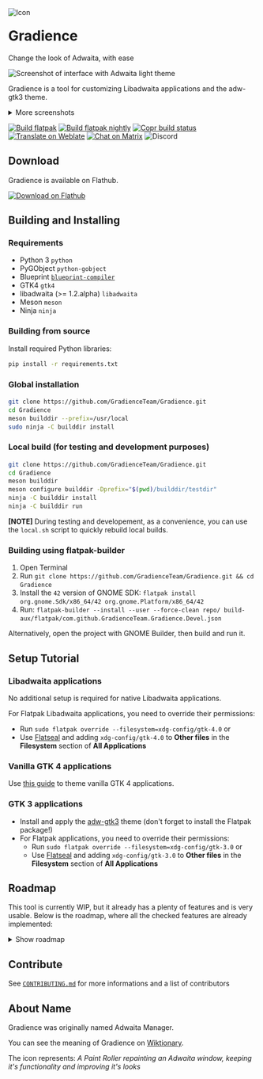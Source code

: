 <img align="left" alt="Icon" src="https://github.com/GradienceTeam/Gradience/blob/main/data/icons/hicolor/scalable/apps/com.github.GradienceTeam.Gradience.svg">

# Gradience

Change the look of Adwaita, with ease

![Screenshot of interface with Adwaita light theme](https://github.com/GradienceTeam/Design/blob/main/Screenshots/main_screenshot.png)

Gradience is a tool for customizing Libadwaita applications and the adw-gtk3 theme.

<details>
  <summary>More screenshots</summary>
  
  ![Screenshot of interface of Monet Tab](https://github.com/GradienceTeam/Design/blob/main/Screenshots/monet_purple.png)
  
  ![Screenshot of proof that this actually works](https://github.com/GradienceTeam/Design/blob/main/Screenshots/proof_of_work_screenshot.png)
</details>

[![Build flatpak](https://github.com/GradienceTeam/Gradience/actions/workflows/flatpak.yml/badge.svg)](https://github.com/GradienceTeam/Gradience/actions/workflows/flatpak.yml)
[![Build flatpak nightly](https://github.com/GradienceTeam/Gradience/actions/workflows/flatpak-nightly.yml/badge.svg)](https://github.com/GradienceTeam/Gradience/actions/workflows/flatpak-nightly.yml)
[![Copr build status](https://img.shields.io/badge/dynamic/json?color=blue&label=copr&query=builds.latest.state&url=https%3A%2F%2Fcopr.fedorainfracloud.org%2Fapi_3%2Fpackage%3Fownername%3Dlyessaadi%26projectname%3Dgradience%26packagename%3Dgradience%26with_latest_build%3DTrue)](https://copr.fedorainfracloud.org/coprs/lyessaadi/gradience/package/gradience/)
[![Translate on Weblate](https://hosted.weblate.org/widgets/GradienceTeam/-/svg-badge.svg)](https://hosted.weblate.org/engage/GradienceTeam)
[![Chat on Matrix](https://matrix.to/img/matrix-badge.svg)](https://matrix.to/#/#Gradience:matrix.org)
![Discord](https://img.shields.io/discord/1013779899821064202)

## Download

Gradience is available on Flathub.

<a href="https://flathub.org/apps/details/com.github.GradienceTeam.Gradience">
    <img width="200" alt="Download on Flathub" src="https://flathub.org/assets/badges/flathub-badge-i-en.svg"/>
</a>

## Building and Installing

### Requirements

- Python 3 `python`
- PyGObject `python-gobject`
- Blueprint [`blueprint-compiler`](https://jwestman.pages.gitlab.gnome.org/blueprint-compiler/setup.html)
- GTK4 `gtk4`
- libadwaita (>= 1.2.alpha) `libadwaita`
- Meson `meson`
- Ninja `ninja`

### Building from source

Install required Python libraries:

```sh
pip install -r requirements.txt
```

### Global installation

```sh
git clone https://github.com/GradienceTeam/Gradience.git
cd Gradience
meson builddir --prefix=/usr/local
sudo ninja -C builddir install
```

### Local build (for testing and development purposes)

```sh
git clone https://github.com/GradienceTeam/Gradience.git
cd Gradience
meson builddir
meson configure builddir -Dprefix="$(pwd)/builddir/testdir"
ninja -C builddir install
ninja -C builddir run
```

**[NOTE]** During testing and developement, as a convenience, you can use the `local.sh` script to quickly rebuild local builds.

### Building using flatpak-builder

1. Open Terminal
2. Run `git clone https://github.com/GradienceTeam/Gradience.git && cd Gradience`
3. Install the `42` version of GNOME SDK: `flatpak install org.gnome.Sdk/x86_64/42 org.gnome.Platform/x86_64/42`
4. Run: `flatpak-builder --install --user --force-clean repo/ build-aux/flatpak/com.github.GradienceTeam.Gradience.Devel.json`

Alternatively, open the project with GNOME Builder, then build and run it.

## Setup Tutorial

### Libadwaita applications

No additional setup is required for native Libadwaita applications.

For Flatpak Libadwaita applications, you need to override their permissions:

- Run `sudo flatpak override --filesystem=xdg-config/gtk-4.0` or
- Use [Flatseal](https://github.com/tchx84/Flatseal) and adding `xdg-config/gtk-4.0` to **Other files** in the **Filesystem** section of **All Applications**

### Vanilla GTK 4 applications

Use [this guide](https://github.com/lassekongo83/adw-gtk3/blob/main/gtk4.md) to theme vanilla GTK 4 applications.

### GTK 3 applications

- Install and apply the [adw-gtk3](https://github.com/lassekongo83/adw-gtk3#readme) theme (don't forget to install the Flatpak package!)
- For Flatpak applications, you need to override their permissions:
  - Run `sudo flatpak override --filesystem=xdg-config/gtk-3.0` or
  - Use [Flatseal](https://github.com/tchx84/Flatseal) and adding `xdg-config/gtk-3.0` to **Other files** in the **Filesystem** section of **All Applications**

## Roadmap

This tool is currently WIP, but it already has a plenty of features and is very usable. Below is the roadmap, where all the checked features are already implemented:

<details><summary>Show roadmap</summary>

### <!-- GapTool Turbo 3000 -->

- [x] Customize named colors, either with a color picker or with text
- [x] Explanations for some named colors
- [x] Partial theme preview
- [x] Built-in presets for Adwaita and Adwaita Dark (based on default libadwaita colors)
- [x] Apply changes to libadwaita, GTK4 (with extracted libadwaita theme) and GTK3 (with the adw-gtk3 theme) applications
- [x] Load and create custom presets
- [x] View adw-gtk3's support of variables
- [x] View parsing errors
- [x] Customize palette colors
- [x] Add custom CSS code
- [x] Localization support
- [x] Normalize color variables
- [x] Make the code more secure
- [x] Add preset manager with option to download other users presets
- [x] Release on Flathub
- [ ] Add plugin support. Will help integration with others tools. (WIP)
- [ ] Full theme preview
- [ ] Customize GNOME Shell
- [ ] Customize GDM
- [ ] Customize KvLibadwaita
- [ ] Customize Firefox GNOME theme

</details>

## Contribute

See [`CONTRIBUTING.md`](CONTRIBUTING.md) for more informations and a list of contributors

## About Name

Gradience was originally named Adwaita Manager.

You can see the meaning of Gradience on [Wiktionary](https://en.wiktionary.org/wiki/gradience).

The icon represents: _A Paint Roller repainting an Adwaita window, keeping it's functionality and improving it's looks_
